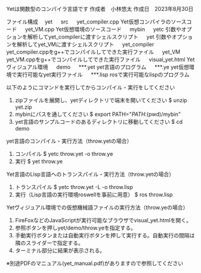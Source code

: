 Yetは関数型のコンパイラ言語です
作成者　小林悠太
作成日　2023年8月30日

ファイル構成
　yet
　  src
　    yet_compiler.cpp 	Yet仮想コンパイラのソースコード
　    yet_VM.cpp       	Yet仮想環境のソースコード
　  mybin
　    yetc		引数やオプションを解析してyet_compilerに渡すシェルスクリプト
　    yet		引数やオプションを解析してyet_VMに渡すシェルスクリプト
　    yet_compiler	yet_compiler.cppをg++でコンパイルしてできた実行ファイル
　    yet_VM		yet_VM.cppをg++でコンパイルしてできた実行ファイル
　    visual_yet.html	Yetヴィジュアル環境
　  demo
　    ***.yet 		yet言語のプログラム
　    ***.ye		yet仮想環境で実行可能なyet実行ファイル
　    ***.lisp		rosで実行可能なlispのプログラム

以下のようにコマンドを実行してからコンパイル・実行をしてください
  1. zipファイルを展開し、yetディレクトリで端末を開いてください
    $ unzip yet.zip
  2. mybinにパスを通してください
    $ export PATH="$PATH:$(pwd)/mybin"
  3. yet言語のサンプルコードのあるディレクトリに移動してください
    $ cd demo
    
yet言語のコンパイル・実行方法（throw.yetの場合）
  1. コンパイル
    $ yetc throw.yet -o throw.ye
  2. 実行
    $ yet throw.ye
  
Yet言語のLisp言語へのトランスパイル・実行方法（throw.yetの場合）
  1. トランスパイル
    $ yetc throw.yet -L -o throw.lisp
  2. 実行（Lisp言語の実行環境roswellを事前に用意）
    $ ros throw.lisp

Yetヴィジュアル環境での仮想機械語ファイルの実行方法（throw.yeの場合）
  1. FireFoxなどのJavaScriptが実行可能なブラウザでvisual_yet.htmlを開く。
  2. 参照ボタンを押しyet/demo/throw.yeを指定する。
  3. 手動実行ボタンまたは自動実行ボタンを押して実行する。自動実行の間隔は隣のスライダーで指定する。
  4. ターミナル部分に結果が表示される。

※別途PDFのマニュアル(yet_manual.pdf)がありますので参照してください
